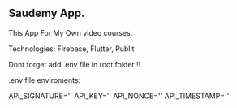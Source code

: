 ## Saudemy App.

This App For My Own video courses.

Technologies: Firebase, Flutter, Publit

Dont forget add .env file in root folder !!

.env file enviroments: 

API_SIGNATURE=''
API_KEY=''
API_NONCE=''
API_TIMESTAMP=''
